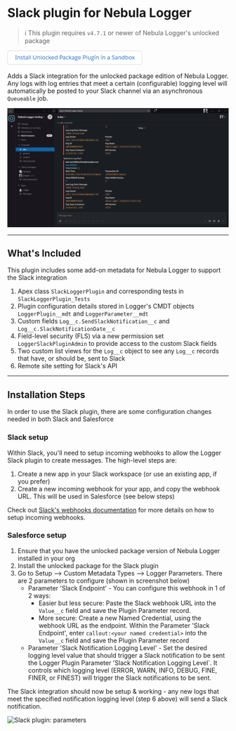 # Slack plugin for Nebula Logger

> :information_source: This plugin requires `v4.7.1` or newer of Nebula Logger's unlocked package

[![Install Unlocked Package](../.images/btn-install-unlocked-package-plugin-sandbox.png)](https://test.salesforce.com/packaging/installPackage.apexp?p0=04t5Y0000015lgQQAQ)

Adds a Slack integration for the unlocked package edition of Nebula Logger. Any logs with log entries that meet a certain (configurable) logging level will automatically be posted to your Slack channel via an asynchronous `Queueable` job.

![Slack plugin: notification](./.images/slack-plugin-notification.png)

---

## What's Included

This plugin includes some add-on metadata for Nebula Logger to support the Slack integration

1. Apex class `SlackLoggerPlugin` and corresponding tests in `SlackLoggerPlugin_Tests`
2. Plugin configuration details stored in Logger's CMDT objects `LoggerPlugin__mdt` and `LoggerParameter__mdt`
3. Custom fields `Log__c.SendSlackNotification__c` and `Log__c.SlackNotificationDate__c`
4. Field-level security (FLS) via a new permission set `LoggerSlackPluginAdmin` to provide access to the custom Slack fields
5. Two custom list views for the `Log__c` object to see any `Log__c` records that have, or should be, sent to Slack
6. Remote site setting for Slack's API

---

## Installation Steps

In order to use the Slack plugin, there are some configuration changes needed in both Slack and Salesforce

### Slack setup

Within Slack, you'll need to setup incoming webhooks to allow the Logger Slack plugin to create messages. The high-level steps are:

1. Create a new app in your Slack workspace (or use an existing app, if you prefer)
2. Create a new incoming webhook for your app, and copy the webhook URL. This will be used in Salesforce (see below steps)

Check out [Slack's webhooks documentation](https://api.slack.com/messaging/webhooks) for more details on how to setup incoming webhooks.

### Salesforce setup

1. Ensure that you have the unlocked package version of Nebula Logger installed in your org
2. Install the unlocked package for the Slack plugin
3. Go to Setup --> Custom Metadata Types --> Logger Parameters. There are 2 parameters to configure (shown in screenshot below)
    - Parameter 'Slack Endpoint' - You can configure this webhook in 1 of 2 ways:
        - Easier but less secure: Paste the Slack webhook URL into the `Value__c` field and save the Plugin Parameter record.
        - More secure: Create a new Named Credential, using the webhook URL as the endpoint. Within the Parameter 'Slack Endpoint', enter `callout:<your named credential>` into the `Value__c` field and save the Plugin Parameter record
    - Parameter 'Slack Notification Logging Level' - Set the desired logging level value that should trigger a Slack notification to be sent the Logger Plugin Parameter 'Slack Notification Logging Level`. It controls which logging level (ERROR, WARN, INFO, DEBUG, FINE, FINER, or FINEST) will trigger the Slack notifications to be sent.

The Slack integration should now be setup & working - any new logs that meet the specified notification logging level (step 6 above) will send a Slack notification.

![Slack plugin: parameters](./images/slack-plugin-parameters.png)
